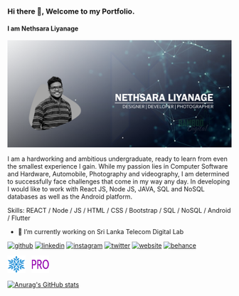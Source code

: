 ### Hi there 👋, Welcome to my Portfolio.
#### I am Nethsara Liyanage
![I am Nethsara Liyanage](https://raw.githubusercontent.com/nethsaraLiyanage/nethsara/master/Nethsara%20Liyanage.png)

I am a hardworking and ambitious undergraduate, ready to learn from even the smallest experience I gain. While my passion lies in Computer Software and Hardware, Automobile, Photography and videography, I am determined to successfully face challenges that come in my way any day.
In developing I would like to work with React JS, Node JS, JAVA, SQL and NoSQL databases as well as the Android platform.

Skills: REACT / Node / JS / HTML / CSS / Bootstrap / SQL / NoSQL / Android / Flutter

- 🔭 I’m currently working on Sri Lanka Telecom Digital Lab  


[<img src='https://cdn.jsdelivr.net/npm/simple-icons@3.0.1/icons/github.svg' alt='github' height='40'>](https://github.com/nethsaraLiyanage)  [<img src='https://cdn.jsdelivr.net/npm/simple-icons@3.0.1/icons/linkedin.svg' alt='linkedin' height='40'>](https://www.linkedin.com/in/nethsara-liyanage/)  [<img src='https://cdn.jsdelivr.net/npm/simple-icons@3.0.1/icons/instagram.svg' alt='instagram' height='40'>](https://www.instagram.com/nxtha.__/)  [<img src='https://cdn.jsdelivr.net/npm/simple-icons@3.0.1/icons/twitter.svg' alt='twitter' height='40'>](https://twitter.com/_nXtha_)  [<img src='https://cdn.jsdelivr.net/npm/simple-icons@3.0.1/icons/icloud.svg' alt='website' height='40'>](https://nethsaraliyanage.github.io/)  [<img src='https://cdn.jsdelivr.net/npm/simple-icons@3.0.1/icons/behance.svg' alt='behance' height='40'>](https://www.behance.net/nethsarliyanag)  

<a href='https://archiveprogram.github.com/'><img src='https://raw.githubusercontent.com/acervenky/animated-github-badges/master/assets/acbadge.gif' width='40' height='40'></a> <a href='https://github.com/pricing'><img src='https://raw.githubusercontent.com/acervenky/animated-github-badges/master/assets/pro.gif' width='40' height='40'></a> 



[![Anurag's GitHub stats](https://github-readme-stats.vercel.app/api?username=nethsaraLiyanage)](https://github.com/anuraghazra/github-readme-stats)

<!--
**nethsaraLiyanage/nethsaraLiyanage** is a ✨ _special_ ✨ repository because its `README.md` (this file) appears on your GitHub profile.

Here are some ideas to get you started:

- 🔭 I’m currently working on ...
- 🌱 I’m currently learning ...
- 👯 I’m looking to collaborate on ...
- 🤔 I’m looking for help with ...
- 💬 Ask me about ...
- 📫 How to reach me: ...
- 😄 Pronouns: ...
- ⚡ Fun fact: ...
-->
